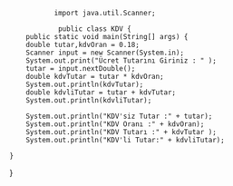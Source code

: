                import java.util.Scanner;

                public class KDV {
        public static void main(String[] args) {
        double tutar,kdvOran = 0.18;
        Scanner input = new Scanner(System.in);
        System.out.print("Ücret Tutarını Giriniz : " );
        tutar = input.nextDouble();
        double kdvTutar = tutar * kdvOran;
        System.out.println(kdvTutar);
        double kdvliTutar = tutar + kdvTutar;
        System.out.println(kdvliTutar);

        System.out.println("KDV'siz Tutar :" + tutar);
        System.out.println("KDV Oranı :" + kdvOran);
        System.out.println("KDV Tutarı :" + kdvTutar );
        System.out.println("KDV'li Tutar:" + kdvliTutar);

    }
}

